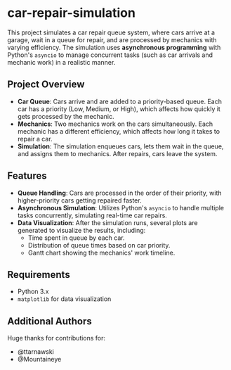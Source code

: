 # car-repair-simulation

This project simulates a car repair queue system, where cars arrive at a garage, wait in a queue for repair, and are processed by mechanics with varying efficiency. The simulation uses **asynchronous programming** with Python's `asyncio` to manage concurrent tasks (such as car arrivals and mechanic work) in a realistic manner.

## Project Overview

- **Car Queue**: Cars arrive and are added to a priority-based queue. Each car has a priority (Low, Medium, or High), which affects how quickly it gets processed by the mechanic.
- **Mechanics**: Two mechanics work on the cars simultaneously. Each mechanic has a different efficiency, which affects how long it takes to repair a car.
- **Simulation**: The simulation enqueues cars, lets them wait in the queue, and assigns them to mechanics. After repairs, cars leave the system.

## Features

- **Queue Handling**: Cars are processed in the order of their priority, with higher-priority cars getting repaired faster.
- **Asynchronous Simulation**: Utilizes Python's `asyncio` to handle multiple tasks concurrently, simulating real-time car repairs.
- **Data Visualization**: After the simulation runs, several plots are generated to visualize the results, including:
    - Time spent in queue by each car.
    - Distribution of queue times based on car priority.
    - Gantt chart showing the mechanics' work timeline.

## Requirements

- Python 3.x
- `matplotlib` for data visualization

## Additional Authors

Huge thanks for contributions for: 
- @ttarnawski
- @Mountaineye
